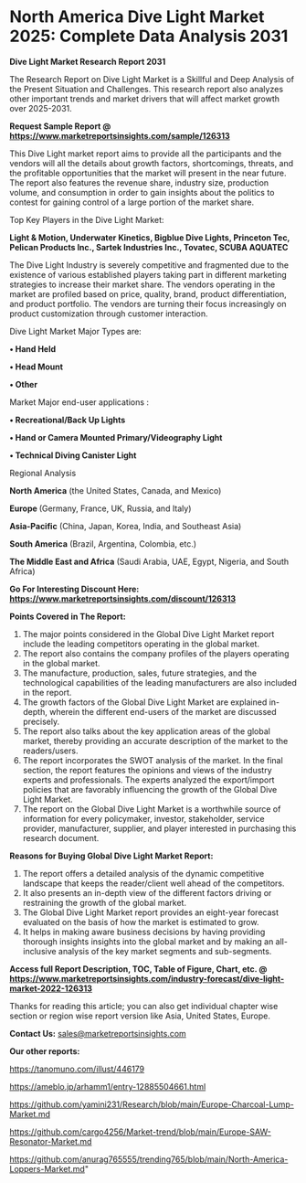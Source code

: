 # North America Dive Light Market 2025: Complete Data Analysis 2031

<strong>Dive Light Market Research Report 2031</strong>

The Research Report on Dive Light Market is a Skillful and Deep Analysis of the Present Situation and Challenges. This research report also analyzes other important trends and market drivers that will affect market growth over 2025-2031.

<strong>Request Sample Report @ <a href=https://www.marketreportsinsights.com/sample/126313>https://www.marketreportsinsights.com/sample/126313</a></strong>

This Dive Light market report aims to provide all the participants and the vendors will all the details about growth factors, shortcomings, threats, and the profitable opportunities that the market will present in the near future. The report also features the revenue share, industry size, production volume, and consumption in order to gain insights about the politics to contest for gaining control of a large portion of the market share.

Top Key Players in the Dive Light Market:

<strong>Light & Motion, Underwater Kinetics, Bigblue Dive Lights, Princeton Tec, Pelican Products Inc., Sartek Industries Inc., Tovatec, SCUBA AQUATEC</strong>

The Dive Light Industry is severely competitive and fragmented due to the existence of various established players taking part in different marketing strategies to increase their market share. The vendors operating in the market are profiled based on price, quality, brand, product differentiation, and product portfolio. The vendors are turning their focus increasingly on product customization through customer interaction.

Dive Light Market Major Types are:

<strong>• Hand Held

• Head Mount

• Other</strong>

Market Major end-user applications :

<strong>• Recreational/Back Up Lights

• Hand or Camera Mounted Primary/Videography Light

• Technical Diving Canister Light</strong>

Regional Analysis

</u><strong><b>North America</b></strong> (the United States, Canada, and Mexico)

<strong><b>Europe </b></strong>(Germany, France, UK, Russia, and Italy)

<strong><b>Asia-Pacific</b></strong> (China, Japan, Korea, India, and Southeast Asia)

<strong><b>South America</b></strong> (Brazil, Argentina, Colombia, etc.)

<strong><b>The Middle East and Africa</b></strong> (Saudi Arabia, UAE, Egypt, Nigeria, and South Africa)

<strong>Go For Interesting Discount Here: <a href=https://www.marketreportsinsights.com/discount/126313>https://www.marketreportsinsights.com/discount/126313</a></strong>

<strong>Points Covered in The Report:</strong>
<ol>
  <li>The major points considered in the Global Dive Light Market report include the leading competitors operating in the global market.</li>
  <li>The report also contains the company profiles of the players operating in the global market.</li>
  <li>The manufacture, production, sales, future strategies, and the technological capabilities of the leading manufacturers are also included in the report.</li>
  <li>The growth factors of the Global Dive Light Market are explained in-depth, wherein the different end-users of the market are discussed precisely.</li>
  <li>The report also talks about the key application areas of the global market, thereby providing an accurate description of the market to the readers/users.</li>
  <li>The report incorporates the SWOT analysis of the market. In the final section, the report features the opinions and views of the industry experts and professionals. The experts analyzed the export/import policies that are favorably influencing the growth of the Global Dive Light Market.</li>
  <li>The report on the Global Dive Light Market is a worthwhile source of information for every policymaker, investor, stakeholder, service provider, manufacturer, supplier, and player interested in purchasing this research document.</li>
</ol>
<strong>Reasons for Buying Global Dive Light Market Report:</strong>

<ol>
  <li>The report offers a detailed analysis of the dynamic competitive landscape that keeps the reader/client well ahead of the competitors.</li>
  <li>It also presents an in-depth view of the different factors driving or restraining the growth of the global market.</li>
  <li>The Global Dive Light Market report provides an eight-year forecast evaluated on the basis of how the market is estimated to grow.</li>
  <li>It helps in making aware business decisions by having providing thorough insights insights into the global market and by making an all-inclusive analysis of the key market segments and sub-segments.</li>
</ol>
<strong>Access full Report Description, TOC, Table of Figure, Chart, etc. @ <a href=https://www.marketreportsinsights.com/industry-forecast/dive-light-market-2022-126313>https://www.marketreportsinsights.com/industry-forecast/dive-light-market-2022-126313</a></strong>


Thanks for reading this article; you can also get individual chapter wise section or region wise report version like Asia, United States, Europe.

<strong>Contact Us:</strong>
sales@marketreportsinsights.com

<strong>Our other reports:</strong>

<a href=https://tanomuno.com/illust/446179>https://tanomuno.com/illust/446179</a>

<a href=https://ameblo.jp/arhamm1/entry-12885504661.html>https://ameblo.jp/arhamm1/entry-12885504661.html</a>

<a href=https://github.com/yamini231/Research/blob/main/Europe-Charcoal-Lump-Market.md>https://github.com/yamini231/Research/blob/main/Europe-Charcoal-Lump-Market.md</a>

<a href=https://github.com/cargo4256/Market-trend/blob/main/Europe-SAW-Resonator-Market.md>https://github.com/cargo4256/Market-trend/blob/main/Europe-SAW-Resonator-Market.md</a>

<a href=https://github.com/anurag765555/trending765/blob/main/North-America-Loppers-Market.md>https://github.com/anurag765555/trending765/blob/main/North-America-Loppers-Market.md</a>"
